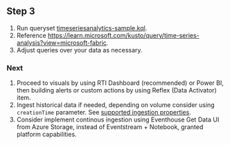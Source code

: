 ## Step 3

1. Run queryset [timeseriesanalytics-sample.kql](./kql/timeseries-analytics.kql).
2. Reference https://learn.microsoft.com/kusto/query/time-series-analysis?view=microsoft-fabric.
3. Adjust queries over your data as necessary.

### Next

1. Proceed to visuals by using RTI Dashboard (recommended) or Power BI, then building alerts or custom actions by using Reflex (Data Activator) item.
2. Ingest historical data if needed, depending on volume consider using `creationTime` parameter. See [supported ingestion properties](https://learn.microsoft.com/kusto/management/data-ingestion/ingest-from-query?view=microsoft-fabric#supported-ingestion-properties).
3. Consider implement continous ingestion using Eventhouse Get Data UI from Azure Storage, instead of Eventstream + Notebook, granted platform capabilities. 
